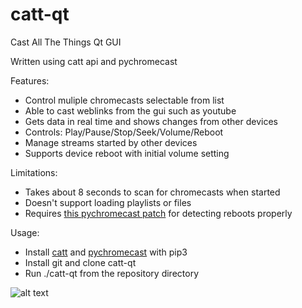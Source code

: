 # catt-qt
Cast All The Things Qt GUI

Written using catt api and pychromecast

Features:
- Control muliple chromecasts selectable from list
- Able to cast weblinks from the gui such as youtube
- Gets data in real time and shows changes from other devices
- Controls: Play/Pause/Stop/Seek/Volume/Reboot
- Manage streams started by other devices
- Supports device reboot with initial volume setting

Limitations:
- Takes about 8 seconds to scan for chromecasts when started
- Doesn't support loading playlists or files
- Requires [this pychromecast patch](https://github.com/balloob/pychromecast/pull/305) for detecting reboots properly

Usage:
- Install [catt](https://github.com/skorokithakis/catt) and [pychromecast](https://github.com/balloob/pychromecast) with pip3
- Install git and clone catt-qt
- Run ./catt-qt from the repository directory

![alt text](https://github.com/soreau/catt-qt/blob/master/screenshot.png "catt-qt")

